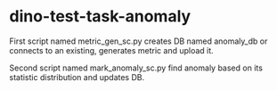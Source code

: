 # dino-test-task-anomaly

First script named metric_gen_sc.py creates DB named anomaly_db or connects to an existing,
generates metric and upload it.

Second script named mark_anomaly_sc.py find anomaly based on its statistic distribution and updates DB.
